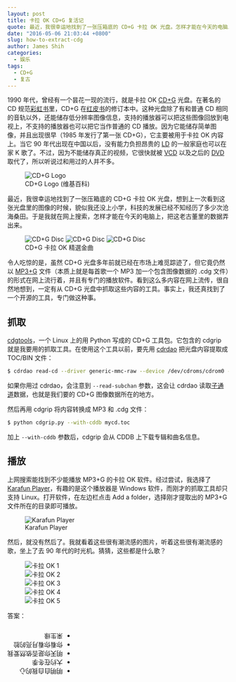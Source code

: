 ```yaml
---
layout: post
title: 卡拉 OK CD+G 复活记
quote: 最近，我很幸运地找到了一张压箱底的 CD+G 卡拉 OK 光盘。怎样才能在今天的电脑上，把这老古董里的数据弄出来？
date: "2016-05-06 21:03:44 +0800"
slug: how-to-extract-cdg
author: James Shih
categories:
  - 娱乐
tags:
  - CD+G
  - 复古
---
```

1990 年代，曾经有一个昙花一现的流行，就是卡拉 OK [CD+G][cdg] 光盘。在著名的 CD 规范[彩虹书][rainbow-books]里，CD+G 在[红皮书][red-book]的修订本中。这种光盘除了有和普通 CD 相同的音轨以外，还能储存低分辨率图像信息，支持的播放器可以把这些图像回放到电视上，不支持的播放器也可以把它当作普通的 CD 播放。因为它能储存简单图像，并且出现很早（1985 年发行了第一张 CD+G），它主要被用于卡拉 OK 内容上。当它 90 年代出现在中国以后，没有能力负担昂贵的 [LD][laserdisc] 的一般家庭也可以在家 K 歌了。不过，因为不能储存真正的视频，它很快就被 [VCD][vcd] 以及之后的 [DVD][dvd] 取代了，所以听说过和用过的人并不多。

<figure>
  <img src="/media/2016/2016-05-06-how-to-extract-cdg/cdg-logo.svg" alt="CD+G Logo" style="max-width:200px">
  <figcaption>CD+G Logo (维基百科)</figcaption>
</figure>

最近，我很幸运地找到了一张压箱底的 CD+G 卡拉 OK 光盘，想到上一次看到这张光盘里的图像的时候，貌似我还没上小学，科技的发展已经不知经历了多少次沧海桑田。于是我就在网上搜索，怎样才能在今天的电脑上，把这老古董里的数据弄出来。

<figure>
  <img src="/media/2016/2016-05-06-how-to-extract-cdg/karaoke-cdg-1.jpg" srcset="/media/2016/2016-05-06-how-to-extract-cdg/karaoke-cdg-1.jpg 2x" alt="CD+G Disc">
  <img src="/media/2016/2016-05-06-how-to-extract-cdg/karaoke-cdg-2.jpg" srcset="/media/2016/2016-05-06-how-to-extract-cdg/karaoke-cdg-2.jpg 2x" alt="CD+G Disc">
  <img src="/media/2016/2016-05-06-how-to-extract-cdg/karaoke-cdg-3.jpg" srcset="/media/2016/2016-05-06-how-to-extract-cdg/karaoke-cdg-3.jpg 2x" alt="CD+G Disc">
  <figcaption>CD+G 卡拉 OK 精選金曲</figcaption>
</figure>

令人吃惊的是，虽然 CD+G 光盘多年前就已经在市场上难觅踪迹了，但它竟仍然以 [MP3+G][mp3g] 文件（本质上就是每首歌一个 MP3 加一个包含图像数据的 .cdg 文件）的形式在网上流行着，并且有专门的播放软件。看到这么多内容在网上流传，很自然地想到，一定有从 CD+G 光盘中抓取这些内容的工具。事实上，我还真找到了一个开源的工具，专门做这种事。

## 抓取

[cdgtools][cdgtools]，一个 Linux 上的用 Python 写成的 CD+G 工具包。它包含的 cdgrip 就是我要用的抓取工具。在使用这个工具以前，要先用 [cdrdao][cdrdao] 把光盘内容提取成 TOC/BIN 文件：

```bash
$ cdrdao read-cd --driver generic-mmc-raw --device /dev/cdroms/cdrom0 --read-subchan rw_raw mycd.toc
```

如果你用过 cdrdao，会注意到 `--read-subchan` 参数，这会让 cdrdao 读取[子通道][subcode]数据，也就是我们要的 CD+G 图像数据所在的地方。

然后再用 cdgrip 将内容转换成 MP3 和 .cdg 文件：

```bash
$ python cdgrip.py --with-cddb mycd.toc
```

加上 `--with-cddb` 参数后，cdgrip 会从 CDDB 上下载专辑和曲名信息。

## 播放

上网搜索能找到不少能播放 MP3+G 的卡拉 OK 软件。经过尝试，我选择了 [Karafun Player][karafun]，有趣的是这个播放器是 Windows 软件，而刚才的抓取工具却只支持 Linux。打开软件，在左边栏点击 Add a folder，选择刚才提取出的 MP3+G 文件所在的目录即可播放。

<figure>
  <img src="/media/2016/2016-05-06-how-to-extract-cdg/karafun.png" alt="Karafun Player">
  <figcaption>Karafun Player</figcaption>
</figure>

然后，就没有然后了。我就看着这些很有潮流感的图片，听着这些很有潮流感的歌，坐上了去 90 年代的时光机。猜猜，这些都是什么歌？

<figure>
  <img src="/media/2016/2016-05-06-how-to-extract-cdg/karaoke-1.png" alt="卡拉 OK 1"><br>
  <img src="/media/2016/2016-05-06-how-to-extract-cdg/karaoke-2.png" alt="卡拉 OK 2"><br>
  <img src="/media/2016/2016-05-06-how-to-extract-cdg/karaoke-3.png" alt="卡拉 OK 3"><br>
  <img src="/media/2016/2016-05-06-how-to-extract-cdg/karaoke-4.png" alt="卡拉 OK 4"><br>
  <img src="/media/2016/2016-05-06-how-to-extract-cdg/karaoke-5.png" alt="卡拉 OK 5">
</figure>

答案：

<ul style="display:inline-block;-webkit-transform:rotate(180deg);transform:rotate(180deg)">
  <li>明明白白我的心</li>
  <li>大约在冬季</li>
  <li>明天你是否依然爱我</li>
  <li>你看你看月亮的脸</li>
  <li>来生缘</li>
</ul>

[cdg]: https://en.wikipedia.org/wiki/CD%2BG
[rainbow-books]: https://en.wikipedia.org/wiki/Rainbow_Books
[red-book]: https://en.wikipedia.org/wiki/Red_Book_(CD_standard)
[laserdisc]: https://en.wikipedia.org/wiki/LaserDisc
[vcd]: https://en.wikipedia.org/wiki/Video_CD
[dvd]: https://en.wikipedia.org/wiki/DVD
[mp3g]: https://en.wikipedia.org/wiki/MP3%2BG
[cdgtools]: http://www.kibosh.org/cdgtools/index.php
[cdrdao]: http://cdrdao.sourceforge.net/
[subcode]: https://en.wikipedia.org/wiki/Compact_Disc_subcode
[karafun]: http://www.karafun.com/karaokeplayer/

